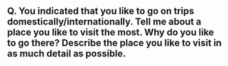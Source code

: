 ## Q. You indicated that you like to go on trips domestically/internationally. Tell me about a place you like to visit the most. Why do you like to go there? Describe the place you like to visit in as much detail as possible.
